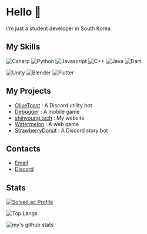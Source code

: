 # Hello 👋

I'm just a student developer in South Korea


## My Skills
![Csharp](https://img.shields.io/badge/-Csharp-8b61c9?style=for-the-badge&logo=c-sharp&logoColor=fff)
![Python](https://img.shields.io/badge/-Python-306998?style=for-the-badge&logo=python&logoColor=fff)
![Javascript](https://img.shields.io/badge/-JavaScript-cfba30?style=for-the-badge&logo=Javascript&logoColor=fff)
![C++](https://img.shields.io/badge/-C++-4e8bcf?style=for-the-badge&logo=c&logoColor=fff)
![Java](https://img.shields.io/badge/-java-f89820?style=for-the-badge&logo=java&logoColor=fff)
![Dart](https://img.shields.io/badge/-Dart-2cb7f6?style=for-the-badge&logo=dart&logoColor=fff)
   
![Unity](https://img.shields.io/badge/-Unity-000000?style=for-the-badge&logo=unity&logoColor=fff)
![Blender](https://img.shields.io/badge/-Blender-EA7600?style=for-the-badge&logo=blender&logoColor=fff)
![Flutter](https://img.shields.io/badge/-Flutter-13b9fd?style=for-the-badge&logo=flutter&logoColor=fff)


## My Projects
- [OliveToast](https://github.com/choshinyoung/OliveToast) : A Discord utility bot
- [Debugger](https://bit.ly/Game_16) : A mobile game
- [shinyoung.tech](https://shinyoung.tech/) : My website
- [Watermelon](https://watermelon.shinyoung.tech/) : A web game
- [StrawberryDonut](https://sbdonut.dev/) : A Discord story bot


## Contacts
- [Email](mailto:choshinyoung1227@gmail.com)
- [Discord](https://discord.com/users/396163884005851137)


## Stats

[![Solved.ac Profile](http://mazassumnida.wtf/api/v2/generate_badge?boj=choshinyoung)](https://solved.ac/choshinyoung/)
   
![Top Langs](https://github-readme-stats.vercel.app/api/top-langs/?username=choshinyoung&layout=compact&theme=dark)

![my's github stats](https://github-readme-stats.vercel.app/api?username=choshinyoung&theme=dark)
